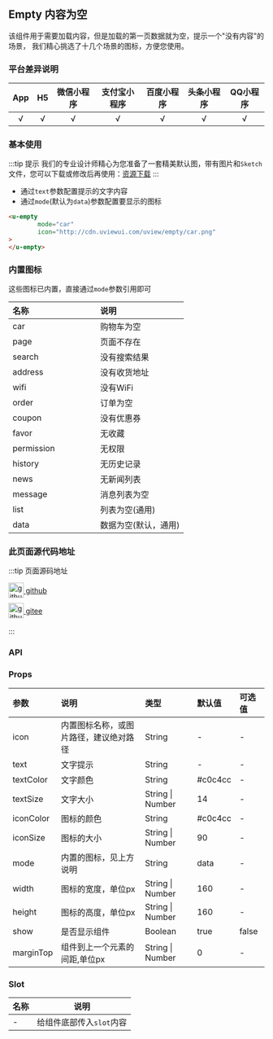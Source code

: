 ## Empty 内容为空 <to-api/>

<demo-model url="/pages/componentsA/empty/empty"></demo-model>


该组件用于需要加载内容，但是加载的第一页数据就为空，提示一个"没有内容"的场景，
我们精心挑选了十几个场景的图标，方便您使用。

### 平台差异说明

|App|H5	|微信小程序	|支付宝小程序		|百度小程序	|头条小程序	|QQ小程序	|
|:-:|:-:|:-:		|:-:			|:-:		|:-:		|:-:		|
|√	|√	|√			|√				|√			|√			|√			|

### 基本使用

:::tip 提示
我们的专业设计师精心为您准备了一套精美默认图，带有图片和`Sketch`文件，您可以下载或修改后再使用：[资源下载](/components/resource.html)
:::

- 通过`text`参数配置提示的文字内容
- 通过`mode`(默认为`data`)参数配置要显示的图标

```html
<u-empty
        mode="car"
        icon="http://cdn.uviewui.com/uview/empty/car.png"
>
</u-empty>
```

### 内置图标

这些图标已内置，直接通过`mode`参数引用即可

| 名称		| 说明					|
|:-			|:-						|
| car		| 购物车为空				|
| page		| 页面不存在				|
| search	| 没有搜索结果			|
| address	| 没有收货地址			|
| wifi		| 没有WiFi				|
| order		| 订单为空				|
| coupon	| 没有优惠券				|
| favor		| 无收藏					|
| permission| 无权限					|
| history	| 无历史记录				|
| news		| 无新闻列表				|
| message	| 消息列表为空			|
| list		| 列表为空(通用)			|
| data		| 数据为空(默认，通用)	|

### 此页面源代码地址

:::tip 页面源码地址
<br/>

<a href="https://github.com/umicro/uView2.0/blob/master/pages/componentsA/empty/empty.nvue" target="_blank" style="display: flex;align-items: center">
   <img height="30" src="https://vkceyugu.cdn.bspapp.com/VKCEYUGU-8f7e1d02-dcb1-46ba-90db-ae32fea44f22/4b2bf3e5-68ad-4a15-b0d1-00b7a5246eab.png" title="github" width="30"/>&nbsp;github
</a>

<a href="https://gitee.com/umicro/uView2.0/blob/master/pages/componentsA/empty/empty.nvue" target="_blank" style="display: flex;align-items: center;margin-top: 10px">
   <img height="30" src="https://vkceyugu.cdn.bspapp.com/VKCEYUGU-8f7e1d02-dcb1-46ba-90db-ae32fea44f22/0d0bc2dc-64e3-4ea1-a641-9c23d198e36d.png" title="github" width="30"/>&nbsp;gitee
</a>

<br/>
:::

### API

### Props

| 参数		| 说明									| 类型					| 默认值		|  可选值	|
|:-			|:-										|:-						|:-			|:-			|
| icon		| 内置图标名称，或图片路径，建议绝对路径	| String				| -			| -			|
| text		| 文字提示								| String				| -			| -			|
| textColor	| 文字颜色								| String				| #c0c4cc	| -			|
| textSize	| 文字大小								| String &#124; Number	| 14		| -			|
| iconColor	| 图标的颜色								| String				| #c0c4cc	| -			|
| iconSize	| 图标的大小								| String &#124; Number	| 90		| -			|
| mode		| 内置的图标，见上方说明					| String				| data		| -			|
| width		| 图标的宽度，单位px						| String &#124; Number	| 160		| -			|
| height	| 图标的高度，单位px						| String &#124; Number	| 160		| -			|
| show		| 是否显示组件							| Boolean				| true		| false		|
| marginTop	| 组件到上一个元素的间距,单位px			| String &#124; Number	| 0			| -			|



### Slot

| 名称          | 说明            |
|-------------  |---------------- |
| - |  给组件底部传入`slot`内容  |


<style scoped>
h3[id=内置图标] + p + table thead tr th:nth-child(2){
	width: 50%;
}
</style>
